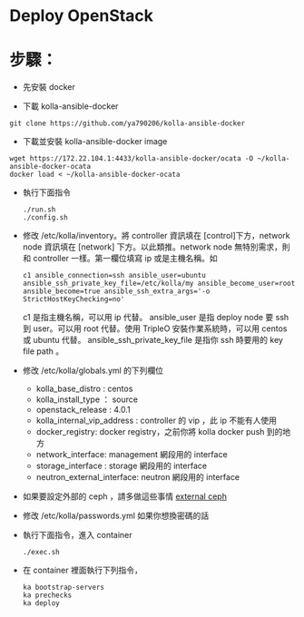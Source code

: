 Deploy OpenStack
================


步驟：
=====

- 先安裝 docker

- 下載 kolla-ansible-docker

```
git clone https://github.com/ya790206/kolla-ansible-docker
```

- 下載並安裝 kolla-ansible-docker image

```
wget https://172.22.104.1:4433/kolla-ansible-docker/ocata -O ~/kolla-ansible-docker-ocata
docker load < ~/kolla-ansible-docker-ocata
```

- 執行下面指令

    ```
    ./run.sh
    ./config.sh
    ```

- 修改 /etc/kolla/inventory。將 controller 資訊填在 [control]下方，network node 資訊填在
  [network] 下方。以此類推。network node 無特別需求，則和 controller 一樣。第一欄位填寫 ip 或是主機名稱。如

    ```
    c1 ansible_connection=ssh ansible_user=ubuntu ansible_ssh_private_key_file=/etc/kolla/my ansible_become_user=root ansible_become=true ansible_ssh_extra_args='-o StrictHostKeyChecking=no'
    ```

  c1 是指主機名稱，可以用 ip 代替。
  ansible_user 是指 deploy node 要 ssh 到 user。可以用 root 代替。使用 TripleO 安裝作業系統時，可以用 centos 或 ubuntu 代替。
  ansible_ssh_private_key_file 是指你 ssh 時要用的 key file path 。

- 修改 /etc/kolla/globals.yml 的下列欄位
    - kolla_base_distro : centos
    - kolla_install_type ： source
    - openstack_release : 4.0.1
    - kolla_internal_vip_address : controller 的 vip ，此 ip 不能有人使用
    - docker_registry: docker registry，之前你將 kolla docker push 到的地方
    - network_interface: management 網段用的 interface
    - storage_interface : storage 網段用的 interface
    - neutron_external_interface: neutron 網段用的 interface

- 如果要設定外部的 ceph ，請多做這些事情 [external ceph](https://github.com/ya790206/kolla-doc/blob/master/external_ceph.md)

- 修改 /etc/kolla/passwords.yml 如果你想換密碼的話

- 執行下面指令，進入 container

    ```
    ./exec.sh
    ```

- 在 container 裡面執行下列指令，

    ```
    ka bootstrap-servers
    ka prechecks
    ka deploy
    ```
